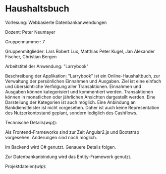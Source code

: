 # Haushaltsbuch

Vorlesung:  Webbasierte Datenbankanwendungen 

Dozent: Peter Neumayer

Gruppennummer:  7

Gruppenmitglieder: Lars Robert Lux, Matthias Peter Kugel, Jan Alexander Fischer, Christian Bergen 

Arbeitstitel der Anwendung: "Larrybook" 

Beschreibung der Applikation: 
"Larrybook" ist ein Online-Haushaltbuch, zur Verwaltung der persönlichen Einnahmen und Ausgaben.
Ziel ist eine einfach und übersichtliche Verfolgung aller Transaktionen. Einnahmen und Ausgaben können kategorisiert und     kommentiert werden. Transaktionen können in monatlichen oder jährlichen Ansichten dargestellt werden. Eine Darstellung der Kategorien ist auch möglich. Eine Anbindung an Bankdienstleister ist nicht vorgesehen. Daher ist auch keine Representation des Nutzerkontostand geplant, sondern lediglich des Cashflows.

Technische Details(_wip_)): 


Als Frontend-Frameworks sind zur Zeit Angular2.js und Bootstrap vorgesehen. Änderungen sind noch möglich. 

Im Backend wird C# genutzt. Genauere Details folgen. 

Zur Datenbankanbindung wird das Entity-Framework genutzt. 

Projektdateien(_wip_):
